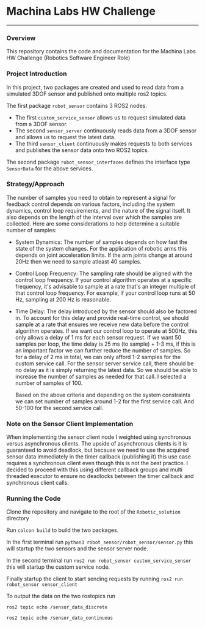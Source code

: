 # Machina Labs HW Challenge
---

### Overview

This repository contains the code and documentation for the Machina Labs HW Challenge (Robotics Software Engineer Role)

### Project Introduction

In this project, two packages are created and used to read data from a simulated 3DOF sensor and published onto multiple ros2 topics.

The first package ```robot_sensor``` contains 3 ROS2 nodes.

* The first ```custom_service_sensor``` allows us to request simulated data from a 3DOF sensor.
* The second ```sensor_server``` continuously reads data from a 3DOF sensor and allows us to request the latest data.
* The third ```sensor_client``` continuously makes requests to both services and publishes the sensor data onto two ROS2 topics.

The second package ```robot_sensor_interfaces``` defines the interface type ```SensorData``` for the above services.

### Strategy/Approach

The number of samples you need to obtain to represent a signal for feedback control depends on various factors, including the system dynamics, control loop requirements, and the nature of the signal itself.
It also depends on the length of the interval over which the samples are collected.
Here are some considerations to help determine a suitable number of samples:

* System Dynamics: The number of samples depends on how fast the state of the system changes. For the application of robotic arms this depends on joint acceleration limits. If the arm joints change at around 20Hz then we need to sample atleast 40 samples.

* Control Loop Frequency: The sampling rate should be aligned with the control loop frequency. If your control algorithm operates at a specific frequency,
  it's advisable to sample at a rate that's an integer multiple of that control loop frequency. For example, if your control loop runs at 50 Hz, sampling at 200 Hz is reasonable.

* Time Delay: The delay introduced by the sensor should also be factored in.
  To account for this delay and provide real-time control, we should sample at a rate that ensures we receive new data before the control algorithm operates.
  If we want our control loop to operate at 500Hz, this only allows a delay of 1 ms for each sensor request.
  If we want 50 samples per loop, the time delay is 25 ms (to sample) + 1-3 ms, if this is an important factor we can further reduce the number of samples.
  So for a delay of 2 ms in total, we can only afford 1-2 samples for the custom service call.
  For the sensor server service call, there should be no delay as it is simply returning the latest data. So we should be able
  to increase the number of samples as needed for that call. I selected a number of samples of 100.

  Based on the above criteria and depending on the system constraints we can set number of samples around 1-2 for the first service call.
  And 50-100 for the second service call.

### Note on the Sensor Client Implementation

When implementing the sensor client node I weighted using synchronous versus asynchronous clients.
The upside of asynchronous clients is it is guaranteed to avoid deadlock, but because we need to use the acquired sensor data immediately 
in the timer callback (publishing it) this use case requires a synchronous client even though this is not the best practice.
I decided to proceed with this using different callback groups and multi threaded executor to ensure no deadlocks between the timer callback
and synchronous client calls.

### Running the Code

Clone the repository and navigate to the root of the ```Robotic_solution``` directory

Run ```colcon build``` to build the two packages.

In the first terminal run ```python3 robot_sensor/robot_sensor/sensor.py``` this will startup the two sensors and the sensor server node.

In the second terminal run ```ros2 run robot_sensor custom_service_sensor``` this will startup the custom service node.

Finally startup the client to start sending requests by running ```ros2 run robot_sensor sensor_client```

To output the data on the two rostopics run

```ros2 topic echo /sensor_data_discrete```

```ros2 topic echo /sensor_data_continuous```
